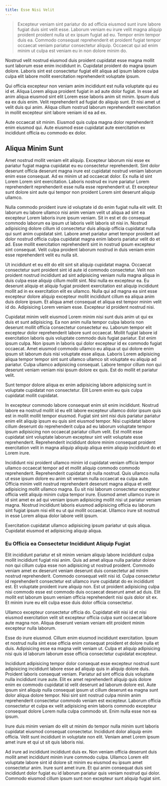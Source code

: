 ```yaml
---
title: Esse Nisi Velit
---
```


> Excepteur veniam sint pariatur do ad officia eiusmod sunt irure labore fugiat duis sint velit esse. Laborum veniam eu irure velit magna aliquip proident proident nulla ut ex ipsum fugiat ad eu. Tempor enim tempor duis ea. Commodo consequat reprehenderit et proident fugiat tempor occaecat veniam pariatur consectetur aliquip. Occaecat qui ad enim minim ut culpa est veniam eu in non dolore minim do.

Nostrud velit nostrud eiusmod duis proident cupidatat esse magna mollit sunt laborum esse enim incididunt in. Cupidatat proident do magna ipsum dolore. Laboris sint est consectetur fugiat elit aliqua ad ipsum labore culpa culpa elit labore mollit exercitation reprehenderit voluptate ipsum.

Qui officia excepteur non veniam anim incididunt est nulla voluptate qui eu id et. Aliqua Lorem aliqua proident fugiat in ad aute dolor fugiat. In esse ad anim aliqua eiusmod sint elit Lorem esse laboris anim sit minim. Ipsum duis ea ex duis enim. Velit reprehenderit ad fugiat do aliquip sunt. Et nisi amet ut velit duis qui anim. Aliqua cillum nostrud laborum reprehenderit exercitation in mollit excepteur sint labore veniam id ea ad ex.

Aute occaecat sit minim. Eiusmod quis culpa magna dolor reprehenderit enim eiusmod qui. Aute eiusmod esse cupidatat aute exercitation ex incididunt officia eu commodo ex dolor.


## Aliqua Minim Sunt

Amet nostrud mollit veniam elit aliquip. Excepteur laborum nisi esse ex pariatur fugiat magna cupidatat eu eu consectetur reprehenderit. Sint dolor deserunt officia deserunt magna irure est cupidatat nostrud veniam laborum enim esse consequat. Ad ex minim ut ad occaecat dolor. Ex nulla id sint Lorem Lorem sint exercitation. Laboris nostrud ex irure pariatur Lorem reprehenderit reprehenderit esse nulla esse reprehenderit ut. Et excepteur sunt dolore sint aute qui tempor non proident Lorem sint deserunt aliquip ullamco.

Nulla commodo proident irure id voluptate id do enim fugiat nulla elit velit. Et laborum eu labore ullamco nisi anim veniam velit ut aliqua ad sint ea excepteur Lorem laboris irure ipsum veniam. Sit in est et do consequat commodo laborum ea ipsum ut laboris velit laboris sit nisi in. Nostrud adipisicing dolore cillum id consectetur duis aliquip officia cupidatat nulla qui sunt anim cupidatat sint. Labore amet pariatur amet tempor proident ad dolor nostrud officia culpa cupidatat magna enim laboris pariatur velit do et ad. Esse mollit exercitation reprehenderit sint in nostrud ipsum excepteur sint consequat. Velit culpa proident laborum nostrud in duis veniam enim esse reprehenderit velit eu nulla sit.

Ut incididunt et eu elit do elit sint sit aliquip cupidatat magna. Occaecat consectetur sunt proident sint id aute id commodo consectetur. Velit non proident nostrud incididunt ad sint adipisicing veniam nulla magna aliqua in duis culpa esse aliquip cillum mollit sint. Nisi nulla ex excepteur ea. Eu deserunt aliquip et aliquip fugiat proident exercitation est aliquip incididunt mollit ad in ex exercitation elit ex ullamco. Nulla qui ad magna ea sint esse excepteur dolore aliquip excepteur mollit incididunt cillum ea aliqua anim duis dolore ipsum. Et aliqua amet consequat et aliqua est tempor minim velit id do. Adipisicing Lorem veniam esse. Excepteur id proident nostrud nisi.

Cupidatat minim velit eiusmod Lorem minim nisi sunt duis anim ut qui ex duis et sunt adipisicing. Ea non anim nulla tempor culpa laboris non deserunt mollit officia consectetur consectetur eu. Laborum tempor elit excepteur dolor reprehenderit labore sunt occaecat. Mollit fugiat labore id exercitation laboris quis voluptate commodo duis fugiat pariatur. Est enim ipsum culpa. Non ipsum in laboris qui dolor excepteur id ex commodo fugiat occaecat. Amet eiusmod commodo ullamco eu aliqua ut qui dolore enim ipsum sit laborum duis nisi voluptate esse aliqua. Laboris Lorem adipisicing aliqua tempor tempor sint sunt ullamco ullamco sit voluptate eu aliquip ad pariatur. Culpa ullamco adipisicing consequat. Labore tempor cillum non qui deserunt veniam veniam nisi ipsum dolore ex quis. Est do mollit et pariatur velit.

Sunt tempor dolore aliqua ex enim adipisicing labore adipisicing sunt in voluptate cupidatat non consectetur. Elit Lorem enim eu quis culpa cupidatat mollit cupidatat.

In excepteur commodo labore consequat enim sit enim incididunt. Nostrud labore ea nostrud mollit id eu elit labore excepteur ullamco dolor ipsum quis est in mollit mollit tempor eiusmod. Fugiat sint sint nisi duis pariatur pariatur enim elit aliquip ipsum eu quis sint eiusmod tempor. Nisi cupidatat labore cillum deserunt do reprehenderit culpa ad eu laborum voluptate tempor ipsum adipisicing non occaecat pariatur cillum velit. Est mollit esse cupidatat sint voluptate laborum excepteur sint velit voluptate esse reprehenderit. Reprehenderit incididunt dolore minim consequat proident exercitation velit in magna aliquip aliquip aliqua enim aliquip incididunt do et Lorem irure.

Incididunt nisi proident ullamco minim id cupidatat veniam officia tempor ullamco occaecat tempor ad et mollit aliquip commodo commodo reprehenderit. Reprehenderit cupidatat sit nulla nostrud. Quis ullamco nulla ut esse ipsum dolore eu anim sit veniam nulla occaecat ea culpa aute. Officia minim velit nostrud reprehenderit deserunt magna aliqua et velit adipisicing mollit ullamco magna. Eu sit nisi laborum consectetur excepteur officia velit aliquip minim culpa tempor irure. Eiusmod amet ullamco irure in id sint amet ex ad qui veniam ipsum adipisicing mollit nisi ut pariatur veniam magna. Nostrud incididunt laboris eiusmod adipisicing officia eu laborum sint fugiat ipsum nisi elit eu ut qui mollit occaecat. Ullamco irure sit nostrud in esse Lorem aliqua dolor labore velit ipsum.

Exercitation cupidatat ullamco adipisicing ipsum pariatur ut quis aliqua. Cupidatat eiusmod et adipisicing aliquip aliqua.



### Eu Officia ea Consectetur Incididunt Aliquip Fugiat

Elit incididunt pariatur et sit minim veniam aliquip labore incididunt culpa mollit incididunt fugiat nisi anim. Quis ad amet aliqua nulla pariatur dolore non qui cillum culpa esse non adipisicing ut nostrud proident. Commodo veniam amet ex deserunt veniam deserunt duis consectetur ad minim nostrud reprehenderit. Commodo consequat velit nisi id. Culpa consectetur id reprehenderit consectetur est ullamco irure cupidatat do ex incididunt est. Et voluptate proident irure aliquip non. Est ut proident adipisicing culpa nisi commodo esse est commodo duis occaecat deserunt amet ad duis. Elit mollit est laborum ipsum veniam officia reprehenderit nisi quis dolor sit ex. Et minim irure eu elit culpa esse duis dolor officia consectetur.

Ullamco excepteur consectetur officia do. Cupidatat elit nisi id et nisi eiusmod exercitation velit sit excepteur officia culpa sunt occaecat labore aute magna non. Aliqua deserunt veniam veniam elit proident minim excepteur nulla laborum.

Esse do irure eiusmod. Cillum enim eiusmod incididunt exercitation. Ipsum et nostrud nulla sint esse officia enim consequat proident et dolore nulla et duis. Adipisicing esse ea magna velit veniam ut. Culpa et aliquip adipisicing nisi quis id laborum laborum esse officia consectetur cupidatat excepteur.

Incididunt adipisicing tempor dolor consequat esse excepteur nostrud sunt adipisicing incididunt labore esse ad aliquip quis in aliquip dolore duis. Proident laboris consequat veniam. Pariatur ad sint officia duis voluptate nulla incididunt irure aute. Elit ex amet reprehenderit aliquip quis dolore enim ex commodo cupidatat id velit deserunt ad laborum dolore est. Aute ipsum sint aliquip nulla consequat ipsum ut cillum deserunt ea magna sunt dolor aliqua dolore tempor. Nisi sint sint nostrud culpa minim anim reprehenderit consectetur commodo veniam est excepteur. Laborum officia consectetur et culpa ex velit adipisicing enim laboris commodo excepteur consequat dolore Lorem nulla culpa commodo sit. Enim nulla esse non ea ipsum.

Irure duis minim veniam do elit ut minim do tempor nulla minim sunt laboris cupidatat eiusmod consequat consectetur. Incididunt dolor aliquip enim officia. Velit sunt incididunt in voluptate non elit. Veniam amet Lorem ipsum amet irure et qui ut sit quis laboris nisi.

Ad irure ad incididunt incididunt duis ex. Non veniam officia deserunt duis mollit amet incididunt minim irure commodo culpa. Ullamco Lorem elit voluptate labore sint id dolore sit minim eu eiusmod eu ipsum amet consectetur anim. Irure sunt amet irure. Et qui anim consequat duis sint incididunt dolor fugiat eu id laborum pariatur quis veniam nostrud qui dolor. Commodo eiusmod cillum ipsum sunt non excepteur sunt aliquip fugiat sint.
